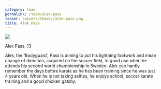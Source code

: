 ```yaml
---
category: team
permalink: /team/alek-pass
teaser: /assets/thumbs/alek-pass.png
title: Alek Pass
---
```


<img src="/assets/img/alek-pass.png" />

Alex Pass, 13

Alek, the ‘Bodyguard’, Pass is aiming to put his lightning footwork and mean change of direction, acquired on the soccer field, to good use when he attends his second world championship in Sweden. Alek can hardly remember the days before karate as he has been training since he was just 4 years old. When he is not taking selfies, he enjoys school, soccer karate training and a good chicken gatsby.

<!--
[Questionnare Answers](https://drive.google.com/open?id=18Gb7F7LshntoGhxsn-P5HiMoTc7NmgjfweTF0nT0Yoc)
-->

